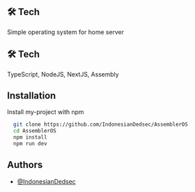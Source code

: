 ## 🛠 Tech
Simple operating system for home server

## 🛠 Tech
TypeScript, NodeJS, NextJS, Assembly


## Installation

Install my-project with npm

```bash
  git clone https://github.com/IndonesianDedsec/AssemblerOS
  cd AssemblerOS
  npm install
  npm run dev
```
    
## Authors

- [@IndonesianDedsec](https://github.com/IndonesianDedsec)

